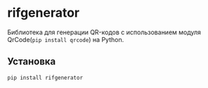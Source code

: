# rifgenerator

Библиотека для генерации QR-кодов с использованием модуля QrCode(`pip install qrcode`) на Python.

## Установка

```bash
pip install rifgenerator